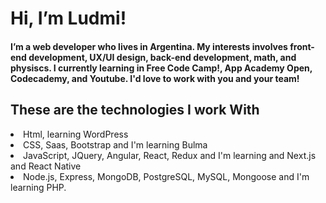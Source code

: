 # Hi, I’m Ludmi!
 #### I’m a web developer who lives in Argentina. My interests involves front-end development, UX/UI design, back-end development, math, and physiscs. I currently learning in Free Code Camp!, App Academy Open, Codecademy, and Youtube. I'd love to work with you and your team!
 ## These are the technologies I work With
 <li>Html, learning WordPress</li>
 <li>CSS, Saas, Bootstrap and I'm learning Bulma</li>
 <li>JavaScript, JQuery, Angular, React, Redux and I'm learning and Next.js and React Native</li>
 <li>Node.js, Express, MongoDB, PostgreSQL, MySQL, Mongoose and I'm learning PHP. </li>
 

